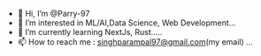 - 👋 Hi, I’m @Parry-97
- 👀 I’m interested in ML/AI,Data Science, Web Development...
- 🌱 I’m currently learning NextJs, Rust.....
- 📫 How to reach me : singhparampal97@gmail.com(my email) ...

<!---
Parry-97/Parry-97 is a ✨ special ✨ repository because its `README.md` (this file) appears on your GitHub profile.
You can click the Preview link to take a look at your changes.
--->
